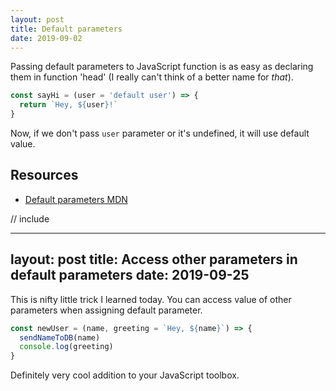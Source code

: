 ```yaml
---
layout: post
title: Default parameters
date: 2019-09-02
---
```


Passing default parameters to JavaScript function is as easy as declaring them in function 'head' (I really can't think of a better name for _that_).

```js
const sayHi = (user = 'default user') => {
  return `Hey, ${user}!`
}
```

Now, if we don't pass `user` parameter or it's undefined, it will use default value.

## Resources

- [Default parameters MDN](https://developer.mozilla.org/en-US/docs/Web/JavaScript/Reference/Functions/Default_parameters)


// include

---
layout: post
title: Access other parameters in default parameters
date: 2019-09-25
---

This is nifty little trick I learned today. You can access value of other parameters when assigning default parameter.

```js
const newUser = (name, greeting = `Hey, ${name}`) => {
  sendNameToDB(name)
  console.log(greeting)
}
```

Definitely very cool addition to your JavaScript toolbox.
